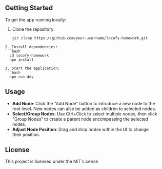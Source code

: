 ## Getting Started

To get the app running locally:

1. Clone the repository:
   ```bash
   git clone https://github.com/your-username/locofy-homework.git
  ```
2. Install dependencies:
  ```bash
    cd locofy-homework
    npm install

3. Start the application:
  ```bash
    npm run dev
  ```
## Usage

- **Add Node**: Click the "Add Node" button to introduce a new node to the root level. New nodes can also be added as children to selected nodes.
- **Select/Group Nodes**: Use Ctrl+Click to select multiple nodes, then click "Group Nodes" to create a parent node encompassing the selected nodes.
- **Adjust Node Position**: Drag and drop nodes within the UI to change their position.

## License

This project is licensed under the MIT License
